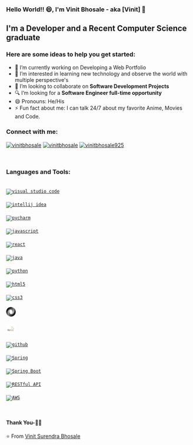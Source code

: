 ### Hello World!! 😄, I'm Vinit Bhosale - aka [Vinit] 👋

## I'm a Developer and a Recent Computer Science graduate

### Here are some ideas to help you get started:

- 🔭 I’m currently working on Developing a Web Portfolio
- 👀 I’m interested in learning new technology and observe the world with multiple perspective's
- 👯 I’m looking to collaborate on <strong>Software Development Projects</strong>
- 🔍 I’m looking for a <strong>Software Engineer full-time opportunity</strong>
- 😄 Pronouns: He/His
- ⚡ Fun fact about me: I can talk 24/7 about my favorite Anime, Movies and Code.

### Connect with me:

<p align="left">
<a href="https://www.linkedin.com/in/vinitbhosale" target="blank"><img align="center" src="https://raw.githubusercontent.com/rahuldkjain/github-profile-readme-generator/master/src/images/icons/Social/linked-in-alt.svg" alt="vinitbhosale" height="30" width="40" /></a>
<a href="https://www.instagram.com/vinitbhosale" target="blank"><img align="center" src="https://raw.githubusercontent.com/rahuldkjain/github-profile-readme-generator/master/src/images/icons/Social/instagram.svg" alt="vinitbhosale" height="30" width="40" /></a>
<a href="vinitbhosale925@gmail.com" target="blank"><img align="center" src="https://upload.wikimedia.org/wikipedia/commons/7/7e/Gmail_icon_%282020%29.svg" alt="vinitbhosale925" height="30" width="40" /></a>
</p>
<br />

### Languages and Tools:

[<code>
<img alt="visual studio code" width="26px" src="https://img.icons8.com/fluent/240/000000/visual-studio-code-2019.png" />
</code>](https://code.visualstudio.com/)
[<code>
<img alt="intellij idea" width="26px" src="https://img.icons8.com/color/240/000000/intellij-idea.png" />
</code>](https://www.jetbrains.com/idea/)
[<code>
<img alt="pycharm" width="26px" src="https://img.icons8.com/color/240/000000/pycharm.png" />
</code>](https://www.jetbrains.com/pycharm/)
[<code>
<img alt="javascript" width="26px" src="https://img.icons8.com/color/240/000000/javascript.png" />
</code>](https://developer.mozilla.org/en-US/docs/Web/JavaScript)
[<code>
<img alt="react" width="26px" src="https://img.icons8.com/color/240/000000/react-native.png" />
</code>](https://reactjs.org/)
[<code>
<img alt="java" width="26px" src="https://img.icons8.com/color/240/000000/java-coffee-cup-logo.png">
</code>](https://docs.oracle.com/en/java/)
[<code>
<img alt="python" width="26px" src="https://img.icons8.com/color/240/000000/python.png">
</code>](https://www.python.org/)
[<code>
<img alt="html5" width="26px" src="https://img.icons8.com/color/240/000000/html-5.png">
</code>](https://developer.mozilla.org/en-US/docs/Web/HTML)
[<code>
<img alt="css3" width="26px" src="https://img.icons8.com/color/240/000000/css3.png">
</code>](https://developer.mozilla.org/en-US/docs/Web/CSS)
[<code>
<img alt="json" width="26px" src="https://raw.githubusercontent.com/github/explore/80688e429a7d4ef2fca1e82350fe8e3517d3494d/topics/json/json.png">
</code>](https://www.json.org/json-en.html)
[<code>
<img alt="MySQL" width="26px" src="https://raw.githubusercontent.com/github/explore/80688e429a7d4ef2fca1e82350fe8e3517d3494d/topics/mysql/mysql.png">
</code>](https://dev.mysql.com/)
[<code>
<img alt="github" width="26px" src="https://img.icons8.com/ios-glyphs/240/000000/github.png">
</code>](https://github.com/)
[<code>
<img alt="Spring" width="26px" src="https://banner2.cleanpng.com/20180328/ace/kisspng-spring-framework-representational-state-transfer-j-spring-5abb1a637c6711.3394662515222114275096.jpg">
</code>](https://spring.io/projects/spring-framework)
[<code>
<img alt="Spring Boot" width="26px" src="https://www.pngfind.com/pngs/m/53-535670_spring-framework-logo-spring-boot-hd-png-download.png">
</code>](https://spring.io/projects/spring-boot)
[<code>
<img alt="RESTful API" width="26px" src="https://w7.pngwing.com/pngs/944/131/png-transparent-representational-state-transfer-java-api-for-restful-web-services-application-programming-interface-web-api-world-wide-web-text-service-orange-thumbnail.png">
</code>](https://restfulapi.net)
[<code>
<img alt="AWS" width="26px" src="https://image.pngaaa.com/681/876681-middle.png">
</code>](https://aws.amazon.com/)

<br />

#### Thank You-🙏🏼
⭐️ From [Vinit Surendra Bhosale](https://github.com/vinitbhosale)
